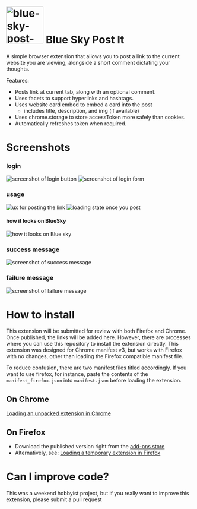 # <img src="./bsky-postit-logo.png" alt="blue-sky-post-it-logo" width="100" height="100"> Blue Sky Post It

A simple browser extension that allows you to post a link to the current website you are viewing, alongside a short comment dictating your thoughts.

Features:

- Posts link at current tab, along with an optional comment.
- Uses facets to support hyperlinks and hashtags.
- Uses website card embed to embed a card into the post
  - includes title, description, and img (if available)
- Uses chrome.storage to store accessToken more safely than cookies.
- Automatically refreshes token when required.

# Screenshots

### login

![screenshot of login button](./screenshots/login-button.png)
![screenshot of login form](./screenshots/login-ux.png)

### usage

![ux for posting the link](./screenshots/post-it.png)
![loading state once you post](./screenshots/post-loading.png)

#### how it looks on BlueSky

![how it looks on Blue sky](./screenshots/posted-on-bsky.png)

### success message

![screenshot of success message](./screenshots/success.png)

### failure message

![screenshot of failure message](./screenshots/failure.png)

# How to install

This extension will be submitted for review with both Firefox and Chrome. Once published, the links will be added here. However, there are processes where you can use this repository to install the extension directly. This extension was designed for Chrome manifest v3, but works with Firefox with no changes, other than loading the Firefox compatible manifest file.

To reduce confusion, there are two manifest files titled accordingly. If you want to use firefox, for instance, paste the contents of the `manifest_firefox.json` into `manifest.json` before loading the extension.

## On Chrome

[Loading an unpacked extension in Chrome](https://developer.chrome.com/docs/extensions/get-started/tutorial/hello-world#load-unpacked)

## On Firefox

- Download the published version right from the [add-ons store](https://addons.mozilla.org/en-US/firefox/addon/blue-sky-post-it/)
- Alternatively, see: [Loading a temporary extension in Firefox](https://extensionworkshop.com/documentation/develop/temporary-installation-in-firefox/#:~:text=open%20Firefox,zip%20file)

# Can I improve code?

This was a weekend hobbyist project, but if you really want to improve this extension, please submit a pull request
